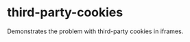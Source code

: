 third-party-cookies
===================

 Demonstrates the problem with third-party cookies in iframes.
